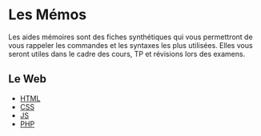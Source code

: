 # Les Mémos

Les aides mémoires sont des fiches synthétiques qui vous permettront de vous rappeler les commandes et les syntaxes les plus utilisées. Elles vous seront utiles dans le cadre des cours, TP et révisions lors des examens.

## Le Web
  - [HTML](/memo/html.md)
  - [CSS](/memo/css.md)
  - [JS](/memo/js.md)
  - [PHP](/memo/php.md)

